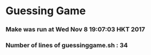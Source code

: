 # Guessing Game
### Make was run at Wed Nov  8 19:07:03 HKT 2017 
### Number of lines of guessinggame.sh : 34
